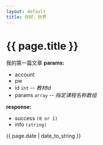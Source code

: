```yaml
---
layout: default
title: 你好，世界
---
```


{{ page.title }}
=======
我的第一篇文章
**params:**

  - account
  - pw
  - id `int`  -- _教材id_
  - params `array` -- _指定课程名称数组_
  
**response:**

  - success  `(0 or 1)`
  - info  `(string)`
  
{{ page.date | date_to_string }}

